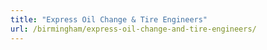 ```yaml
---
title: "Express Oil Change & Tire Engineers"
url: /birmingham/express-oil-change-and-tire-engineers/
---
```

